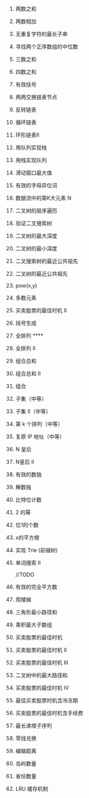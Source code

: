 1. 两数之和
2. 两数相加
3. 无重复字符的最长子串
4. 寻找两个正序数组的中位数
15. 三数之和
18. 四数之和
20. 有效括号
24. 两两交换链表节点
206. 反转链表
141. 循环链表
142. 环形链表II
225. 用队列实现栈
232. 用栈实现队列
239. 滑动窗口最大值
242. 有效的字母异位词
703. 数据流中的第K大元素 N
102. 二叉树的层序遍历
98. 验证二叉搜索树
104. 二叉树的最大深度
111. 二叉树的最小深度
235. 二叉搜索树的最近公共祖先
236. 二叉树的最近公共祖先 
50. pow(x,y)
169. 多数元素
122. 买卖股票的最佳时机 II
22. 括号生成

46. 全排列 ****
47. 全排列 II
39. 组合总和
40. 组合总和 II
77. 组合
    
78. 子集（中等）
90. 子集 II（中等）
60. 第 k 个排列（中等）
93. 复原 IP 地址（中等）
    
51. N 皇后
52. N皇后 II
36. 有效的数独
37. 解数独

338. 比特位计数
231. 2 的幂
191. 位1的个数
69. x的平方根
208. 实现 Trie (前缀树)
212. 单词搜索 II

     //TODO
367. 有效的完全平方数

70. 爬楼梯
120. 三角形最小路径和
152. 乘积最大子数组
121. 买卖股票的最佳时机
122. 买卖股票的最佳时机 II
123. 买卖股票的最佳时机 III
124. 二叉树中的最大路径和
188. 买卖股票的最佳时机 IV
309. 最佳买卖股票时机含冷冻期
714. 买卖股票的最佳时机含手续费
300. 最长递增子序列
322. 零钱兑换
72. 编辑距离
200. 岛屿数量
547. 省份数量
146. LRU 缓存机制
